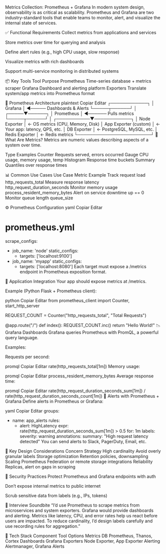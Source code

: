 Metrics Collection: Prometheus + Grafana
In modern system design, observability is as critical as scalability. Prometheus and Grafana are two industry-standard tools that enable teams to monitor, alert, and visualize the internal state of services.

✅ Functional Requirements
Collect metrics from applications and services

Store metrics over time for querying and analysis

Define alert rules (e.g., high CPU usage, slow response)

Visualize metrics with rich dashboards

Support multi-service monitoring in distributed systems

📦 Key Tools
Tool	Purpose
Prometheus	Time-series database + metrics scraper
Grafana	Dashboard and alerting platform
Exporters	Translate system/app metrics into Prometheus format

🧱 Prometheus Architecture
plaintext
Copiar
Editar
       ┌────────────┐
       │  Grafana   │ ◄───── Dashboards & Alerts
       └─────┬──────┘
             │
       ┌─────▼──────┐
       │ Prometheus │ ◄────── Pulls metrics
       └─────┬──────┘
             │
 ┌───────────▼────────────┐
 │  Node Exporter         │   ← OS metrics (CPU, Memory, Disk)
 │  App Exporter (custom) │   ← Your app: latency, QPS, etc.
 │  DB Exporter           │   ← PostgreSQL, MySQL, etc.
 │  Redis Exporter        │   ← Redis metrics
 └────────────────────────┘
🧪 What Are Metrics?
Metrics are numeric values describing aspects of a system over time.

Type	Examples
Counter	Requests served, errors occurred
Gauge	CPU usage, memory usage, temp
Histogram	Response time buckets
Summary	Quantiles over response times

📊 Common Use Cases
Use Case	Metric Example
Track request load	http_requests_total
Measure response latency	http_request_duration_seconds
Monitor memory usage	process_resident_memory_bytes
Alert on service downtime	up == 0
Monitor queue length	queue_size

⚙️ Prometheus Configuration
yaml
Copiar
Editar
# prometheus.yml
scrape_configs:
  - job_name: 'node'
    static_configs:
      - targets: ['localhost:9100']
  - job_name: 'myapp'
    static_configs:
      - targets: ['localhost:8080']
Each target must expose a /metrics endpoint in Prometheus exposition format.

🔧 Application Integration
Your app should expose metrics at /metrics.

Example (Python Flask + Prometheus client):

python
Copiar
Editar
from prometheus_client import Counter, start_http_server

REQUEST_COUNT = Counter("http_requests_total", "Total Requests")

@app.route("/")
def index():
    REQUEST_COUNT.inc()
    return "Hello World!"
📉 Grafana Dashboards
Grafana queries Prometheus with PromQL, a powerful query language.

Examples:

Requests per second:

promql
Copiar
Editar
rate(http_requests_total[1m])
Memory usage:

promql
Copiar
Editar
process_resident_memory_bytes
Average response time:

promql
Copiar
Editar
rate(http_request_duration_seconds_sum[1m]) /
rate(http_request_duration_seconds_count[1m])
📢 Alerts with Prometheus + Grafana
Define alerts in Prometheus or Grafana:

yaml
Copiar
Editar
groups:
- name: app_alerts
  rules:
  - alert: HighLatency
    expr: rate(http_request_duration_seconds_sum[1m]) > 0.5
    for: 1m
    labels:
      severity: warning
    annotations:
      summary: "High request latency detected"
You can send alerts to Slack, PagerDuty, Email, etc.

📌 Key Design Considerations
Concern	Strategy
High cardinality	Avoid overly granular labels
Storage optimization	Retention policies, downsampling
Scaling Prometheus	Federation or remote storage integrations
Reliability	Replicas, alert on gaps in scraping

🔐 Security Practices
Protect Prometheus and Grafana endpoints with auth

Don’t expose internal metrics to public internet

Scrub sensitive data from labels (e.g., IPs, tokens)

💬 Interview Soundbite
“I’d use Prometheus to scrape metrics from microservices and system exporters. Grafana would provide dashboards and alerting. Metrics like latency, CPU, and error rates help us react before users are impacted. To reduce cardinality, I’d design labels carefully and use recording rules for aggregation.”

🧰 Tech Stack
Component	Tool Options
Metrics DB	Prometheus, Thanos, Cortex
Dashboards	Grafana
Exporters	Node Exporter, App Exporter
Alerting	Alertmanager, Grafana Alerts